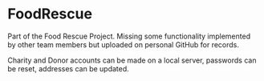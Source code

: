# FoodRescue

Part of the Food Rescue Project. Missing some functionality implemented by other team members but uploaded on personal GitHub for records.

Charity and Donor accounts can be made on a local server, passwords can be reset, addresses can be updated. 
